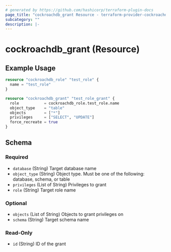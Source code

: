 ```yaml
---
# generated by https://github.com/hashicorp/terraform-plugin-docs
page_title: "cockroachdb_grant Resource - terraform-provider-cockroachdb"
subcategory: ""
description: |-
---
```


# cockroachdb_grant (Resource)

## Example Usage

```terraform
resource "cockroachdb_role" "test_role" {
  name = "test_role"
}

resource "cockroachdb_grant" "test_role_grant" {
  role           = cockroachdb_role.test_role.name
  object_type    = "table"
  objects        = ["*"]
  privileges     = ["SELECT", "UPDATE"]
  force_recreate = true
}
```

<!-- schema generated by tfplugindocs -->

## Schema

### Required

- `database` (String) Target database name
- `object_type` (String) Object type. Must be one of the following: database, schema, or table
- `privileges` (List of String) Privileges to grant
- `role` (String) Target role name

### Optional

- `objects` (List of String) Objects to grant privileges on
- `schema` (String) Target schema name

### Read-Only

- `id` (String) ID of the grant

